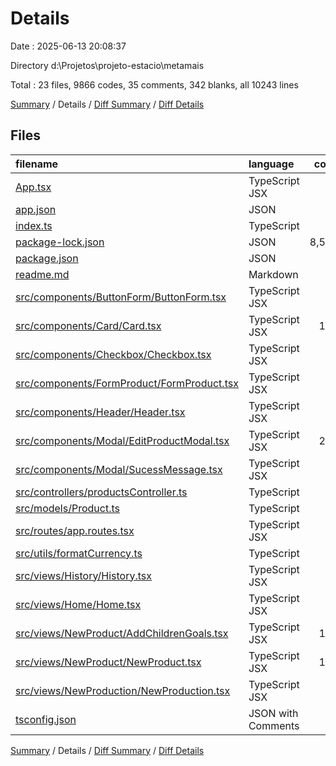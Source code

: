 # Details

Date : 2025-06-13 20:08:37

Directory d:\\Projetos\\projeto-estacio\\metamais

Total : 23 files,  9866 codes, 35 comments, 342 blanks, all 10243 lines

[Summary](results.md) / Details / [Diff Summary](diff.md) / [Diff Details](diff-details.md)

## Files
| filename | language | code | comment | blank | total |
| :--- | :--- | ---: | ---: | ---: | ---: |
| [App.tsx](/App.tsx) | TypeScript JSX | 33 | 0 | 17 | 50 |
| [app.json](/app.json) | JSON | 32 | 0 | 1 | 33 |
| [index.ts](/index.ts) | TypeScript | 3 | 3 | 3 | 9 |
| [package-lock.json](/package-lock.json) | JSON | 8,523 | 0 | 1 | 8,524 |
| [package.json](/package.json) | JSON | 34 | 0 | 1 | 35 |
| [readme.md](/readme.md) | Markdown | 30 | 0 | 9 | 39 |
| [src/components/ButtonForm/ButtonForm.tsx](/src/components/ButtonForm/ButtonForm.tsx) | TypeScript JSX | 31 | 0 | 6 | 37 |
| [src/components/Card/Card.tsx](/src/components/Card/Card.tsx) | TypeScript JSX | 162 | 3 | 39 | 204 |
| [src/components/Checkbox/Checkbox.tsx](/src/components/Checkbox/Checkbox.tsx) | TypeScript JSX | 31 | 0 | 13 | 44 |
| [src/components/FormProduct/FormProduct.tsx](/src/components/FormProduct/FormProduct.tsx) | TypeScript JSX | 74 | 3 | 14 | 91 |
| [src/components/Header/Header.tsx](/src/components/Header/Header.tsx) | TypeScript JSX | 69 | 1 | 15 | 85 |
| [src/components/Modal/EditProductModal.tsx](/src/components/Modal/EditProductModal.tsx) | TypeScript JSX | 246 | 9 | 66 | 321 |
| [src/components/Modal/SucessMessage.tsx](/src/components/Modal/SucessMessage.tsx) | TypeScript JSX | 69 | 0 | 6 | 75 |
| [src/controllers/productsController.ts](/src/controllers/productsController.ts) | TypeScript | 51 | 8 | 19 | 78 |
| [src/models/Product.ts](/src/models/Product.ts) | TypeScript | 11 | 0 | 0 | 11 |
| [src/routes/app.routes.tsx](/src/routes/app.routes.tsx) | TypeScript JSX | 58 | 0 | 20 | 78 |
| [src/utils/formatCurrency.ts](/src/utils/formatCurrency.ts) | TypeScript | 14 | 0 | 3 | 17 |
| [src/views/History/History.tsx](/src/views/History/History.tsx) | TypeScript JSX | 8 | 0 | 5 | 13 |
| [src/views/Home/Home.tsx](/src/views/Home/Home.tsx) | TypeScript JSX | 78 | 1 | 33 | 112 |
| [src/views/NewProduct/AddChildrenGoals.tsx](/src/views/NewProduct/AddChildrenGoals.tsx) | TypeScript JSX | 126 | 4 | 32 | 162 |
| [src/views/NewProduct/NewProduct.tsx](/src/views/NewProduct/NewProduct.tsx) | TypeScript JSX | 169 | 3 | 33 | 205 |
| [src/views/NewProduction/NewProduction.tsx](/src/views/NewProduction/NewProduction.tsx) | TypeScript JSX | 8 | 0 | 5 | 13 |
| [tsconfig.json](/tsconfig.json) | JSON with Comments | 6 | 0 | 1 | 7 |

[Summary](results.md) / Details / [Diff Summary](diff.md) / [Diff Details](diff-details.md)